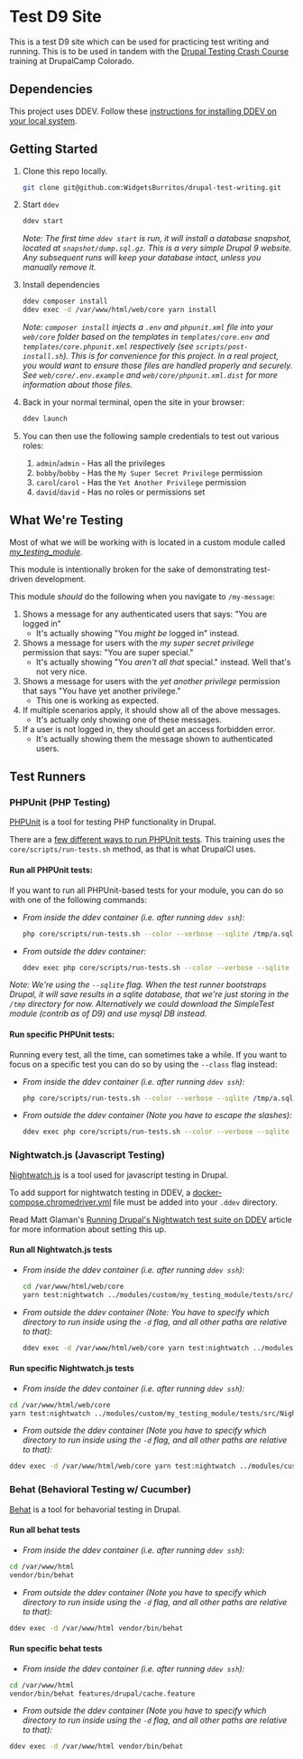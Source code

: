# Test D9 Site

This is a test D9 site which can be used for practicing test writing and running. This is to be used in tandem with the [Drupal Testing Crash Course](https://2020.drupalcampcolorado.org/trainings/drupal-testing-crash-course) training at DrupalCamp Colorado.

## Dependencies

This project uses DDEV. Follow these [instructions for installing DDEV on your local system](https://ddev.readthedocs.io/en/stable/#installation).

## Getting Started

1. Clone this repo locally.
    ```bash
    git clone git@github.com:WidgetsBurritos/drupal-test-writing.git
    ```

2. Start `ddev`
    ```bash
    ddev start
    ```

    _Note: The first time `ddev start` is run, it will install a database snapshot, located at `snapshot/dump.sql.gz`. This is a very simple Drupal 9 website. Any subsequent runs will keep your database intact, unless you manually remove it._
3. Install dependencies
    ```bash
    ddev composer install
    ddev exec -d /var/www/html/web/core yarn install
    ```

    _Note: `composer install` injects a `.env` and `phpunit.xml` file into your `web/core` folder based on the templates in `templates/core.env` and `templates/core.phpunit.xml` respectively (see `scripts/post-install.sh`). This is for convenience for this project. In a real project, you would want to ensure those files are handled properly and securely. See `web/core/.env.example` and `web/core/phpunit.xml.dist` for more information about those files._
5. Back in your normal terminal, open the site in your browser:
    ```bash
    ddev launch
    ```
6. You can then use the following sample credentials to test out various roles:

    1. `admin`/`admin` - Has all the privileges
    2. `bobby`/`bobby` - Has the `My Super Secret Privilege` permission
    3. `carol`/`carol` - Has the `Yet Another Privilege` permission
    4. `david`/`david` - Has no roles or permissions set

## What We're Testing

Most of what we will be working with is located in a custom module called
[_my_testing_module_](web/modules/custom/my_testing_module).

This module is intentionally broken for the sake of demonstrating test-driven development.

This module _should_ do the following when you navigate to `/my-message`:
  1. Shows a message for any authenticated users that says: "You are logged in"
      - It's actually showing "You _might be_ logged in" instead.
  2. Shows a message for users with the _my super secret privilege_ permission that says: "You are super special."
      - It's actually showing "You _aren't all that_ special." instead. Well that's not very nice.
  3. Shows a message for users with the _yet another privilege_ permission that says "You have yet another privilege."
      - This one is working as expected.
  4. If multiple scenarios apply, it should show all of the above messages.
      - It's actually only showing one of these messages.
  5. If a user is not logged in, they should get an access forbidden error.
      - It's actually showing them the message shown to authenticated users.


## Test Runners

### PHPUnit (PHP Testing)

[PHPUnit](https://phpunit.de/) is a tool for testing PHP functionality in Drupal.

There are a [few different ways to run PHPUnit tests](https://www.drupal.org/docs/testing/phpunit-in-drupal/running-phpunit-tests). This training uses the `core/scripts/run-tests.sh` method, as that is what DrupalCI uses.

#### Run all PHPUnit tests:
If you want to run all PHPUnit-based tests for your module, you can do so with one of the following commands:

- *From inside the ddev container (i.e. after running `ddev ssh`):*
  ```bash
  php core/scripts/run-tests.sh --color --verbose --sqlite /tmp/a.sqlite my_testing_module
  ```
- *From outside the ddev container:*
  ```bash
  ddev exec php core/scripts/run-tests.sh --color --verbose --sqlite /tmp/a.sqlite my_testing_module
  ```

_Note: We're using the `--sqlite` flag. When the test runner bootstraps Drupal, it will save results in a sqlite database, that we're just storing in the `/tmp` directory for now. Alternatively we could download the SimpleTest module (contrib as of D9) and use mysql DB instead._

#### Run specific PHPUnit tests:

Running every test, all the time, can sometimes take a while. If you want to focus on a specific test you can do so by using the `--class` flag instead:

- *From inside the ddev container (i.e. after running `ddev ssh`):*
  ```bash
  php core/scripts/run-tests.sh --color --verbose --sqlite /tmp/a.sqlite --class 'Drupal\Tests\my_testing_module\Functional\MyFunctionalTest'
  ```
- *From outside the ddev container (_Note you have to escape the slashes_):*
  ```bash
  ddev exec php core/scripts/run-tests.sh --color --verbose --sqlite /tmp/a.sqlite --class 'Drupal\\Tests\\my_testing_module\\Functional\\MyFunctionalTest'
  ```

### Nightwatch.js (Javascript Testing)

[Nightwatch.js](https://nightwatchjs.org/) is a tool used for javascript testing in Drupal.

To add support for nightwatch testing in DDEV, a [docker-compose.chromedriver.yml]() file must be added into your `.ddev` directory.

Read Matt Glaman's [Running Drupal's Nightwatch test suite on DDEV](https://glamanate.com/blog/running-drupals-nightwatch-test-suite-ddev) article for more information about setting this up.

#### Run all Nightwatch.js tests

- *From inside the ddev container (i.e. after running `ddev ssh`):*
  ```bash
  cd /var/www/html/web/core
  yarn test:nightwatch ../modules/custom/my_testing_module/tests/src/Nightwatch
  ```

- *From outside the ddev container (_Note: You have to specify which directory to run inside using the `-d` flag, and all other paths are relative to that_):*
  ```bash
  ddev exec -d /var/www/html/web/core yarn test:nightwatch ../modules/custom/my_testing_module/tests/src/Nightwatch
  ```

#### Run specific Nightwatch.js tests

- *From inside the ddev container (i.e. after running `ddev ssh`):*
```bash
cd /var/www/html/web/core
yarn test:nightwatch ../modules/custom/my_testing_module/tests/src/Nightwatch/MyNightwatchTest.js
```
- *From outside the ddev container (_Note you have to specify which directory to run inside using the `-d` flag, and all other paths are relative to that_):*
```bash
ddev exec -d /var/www/html/web/core yarn test:nightwatch ../modules/custom/my_testing_module/tests/src/Nightwatch/MyNightwatchTest.js
```

### Behat (Behavioral Testing w/ Cucumber)

[Behat](https://docs.behat.org/en/latest/) is a tool for behavorial testing in Drupal.

#### Run all behat tests
- *From inside the ddev container (i.e. after running `ddev ssh`):*
```bash
cd /var/www/html
vendor/bin/behat
```
- *From outside the ddev container (_Note you have to specify which directory to run inside using the `-d` flag, and all other paths are relative to that_):*
```bash
ddev exec -d /var/www/html vendor/bin/behat
```

#### Run specific behat tests
- *From inside the ddev container (i.e. after running `ddev ssh`):*
```bash
cd /var/www/html
vendor/bin/behat features/drupal/cache.feature
```
- *From outside the ddev container (_Note you have to specify which directory to run inside using the `-d` flag, and all other paths are relative to that_):*
```bash
ddev exec -d /var/www/html vendor/bin/behat
```
